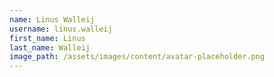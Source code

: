 ```yaml
---
name: Linus Walleij
username: linus.walleij
first_name: Linus
last_name: Walleij
image_path: /assets/images/content/avatar-placeholder.png
---
```


